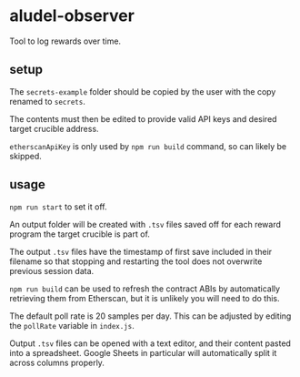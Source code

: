 # aludel-observer

Tool to log rewards over time.

## setup

The `secrets-example` folder should be copied by the user with the copy renamed to `secrets`.

The contents must then be edited to provide valid API keys and desired target crucible address.

`etherscanApiKey` is only used by `npm run build` command, so can likely be skipped.

## usage

`npm run start` to set it off.

An output folder will be created with `.tsv` files saved off for each reward program the target crucible is part of.

The output `.tsv` files have the timestamp of first save included in their filename so that stopping and restarting the tool does not overwrite previous session data.

`npm run build` can be used to refresh the contract ABIs by automatically retrieving them from Etherscan, but it is unlikely you will need to do this.

The default poll rate is 20 samples per day. This can be adjusted by editing the `pollRate` variable in `index.js`.

Output `.tsv` files can be opened with a text editor, and their content pasted into a spreadsheet.
Google Sheets in particular will automatically split it across columns properly.
